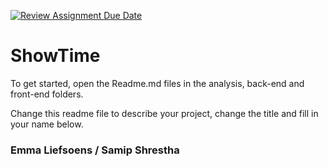 [![Review Assignment Due Date](https://classroom.github.com/assets/deadline-readme-button-22041afd0340ce965d47ae6ef1cefeee28c7c493a6346c4f15d667ab976d596c.svg)](https://classroom.github.com/a/twPj_hbU)
# ShowTime

To get started, open the Readme.md files in the analysis, back-end and front-end folders.

Change this readme file to describe your project, change the title and fill in your name below.

### Emma Liefsoens / Samip Shrestha
